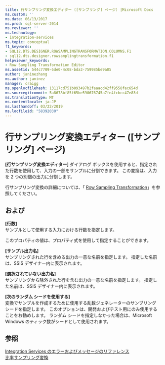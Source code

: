 ```yaml
---
title: 行サンプリング変換エディター ([サンプリング] ページ) |Microsoft Docs
ms.custom: ''
ms.date: 06/13/2017
ms.prod: sql-server-2014
ms.reviewer: ''
ms.technology:
- integration-services
ms.topic: conceptual
f1_keywords:
- SQL12.DTS.DESIGNER.ROWSAMPLINGTRANSFORMATION.COLUMNS.F1
- sql12.dts.designer.rowsamplingtransformation.f1
helpviewer_keywords:
- Row Sampling Transformation Editor
ms.assetid: 544c7709-6de0-4c08-bda3-759985be9a05
author: janinezhang
ms.author: janinez
manager: craigg
ms.openlocfilehash: 13117cd751b093497b2faaacd42ff9558fac654d
ms.sourcegitcommit: 5a8678bf85f65be590676745a7fe4fcbcc47e83d
ms.translationtype: MT
ms.contentlocale: ja-JP
ms.lasthandoff: 03/22/2019
ms.locfileid: "58392030"
---
```

# <a name="row-sampling-transformation-editor-sampling-page"></a>行サンプリング変換エディター ([サンプリング] ページ)
  **[行サンプリング変換エディター]** ダイアログ ボックスを使用すると、指定された行数を使用して、入力の一部をサンプルに分割できます。 この変換は、入力を 2 つの別個の出力に分割します。  
  
 行サンプリング変換の詳細については、「 [Row Sampling Transformation](data-flow/transformations/row-sampling-transformation.md)」を参照してください。  
  
## <a name="options"></a>および  
 **[行数]**  
 サンプルとして使用する入力における行数を指定します。  
  
 このプロパティの値は、プロパティ式を使用して指定することができます。  
  
 **[サンプル出力名]**  
 サンプリングされた行を含める出力の一意な名前を指定します。 指定した名前は、SSIS デザイナー内に表示されます。  
  
 **[選択されていない出力名]**  
 サンプリングから除外された行を含む出力の一意な名前を指定します。 指定した名前は、SSIS デザイナー内に表示されます。  
  
 **[次のランダム シードを使用する]**  
 変換でサンプルを作成するために使用する乱数ジェネレーターのサンプリング シードを指定します。 このオプションは、開発およびテスト用にのみ使用することをお勧めします。 ランダム シードを指定しなかった場合は、Microsoft Windows のティック数がシードとして使用されます。  
  
## <a name="see-also"></a>参照  
 [Integration Services のエラーおよびメッセージのリファレンス](../../2014/integration-services/integration-services-error-and-message-reference.md)   
 [比率サンプリング変換](data-flow/transformations/percentage-sampling-transformation.md)  
  
  
